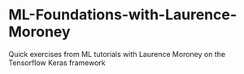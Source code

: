 # ML-Foundations-with-Laurence-Moroney
Quick exercises from ML tutorials with Laurence Moroney on the Tensorflow Keras framework

